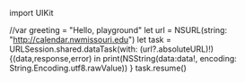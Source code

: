 import UIKit

//var greeting = "Hello, playground"
let url = NSURL(string: "http://calendar.nwmissouri.edu")
let task = URLSession.shared.dataTask(with: (url?.absoluteURL)!){(data,response,error) in
    print(NSString(data:data!, encoding: String.Encoding.utf8.rawValue))
}
task.resume()
